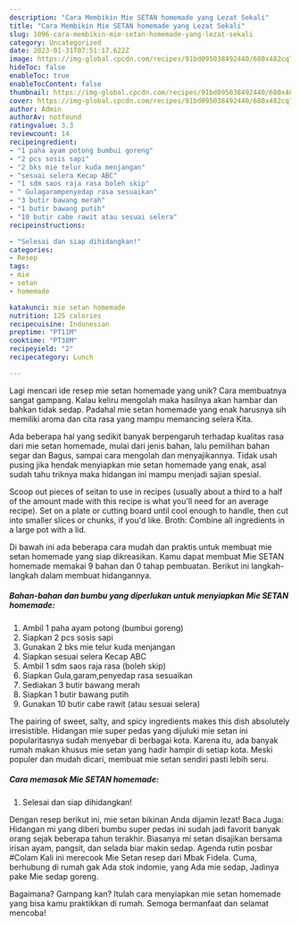```yaml
---
description: "Cara Membikin Mie SETAN homemade yang Lezat Sekali"
title: "Cara Membikin Mie SETAN homemade yang Lezat Sekali"
slug: 1096-cara-membikin-mie-setan-homemade-yang-lezat-sekali
category: Uncategorized
date: 2023-01-31T07:51:17.622Z
image: https://img-global.cpcdn.com/recipes/91bd095038492440/680x482cq70/mie-setan-homemade-foto-resep-utama.jpg
hideToc: false
enableToc: true
enableTocContent: false
thumbnail: https://img-global.cpcdn.com/recipes/91bd095038492440/680x482cq70/mie-setan-homemade-foto-resep-utama.jpg
cover: https://img-global.cpcdn.com/recipes/91bd095038492440/680x482cq70/mie-setan-homemade-foto-resep-utama.jpg
author: Admin
authorAv: notfound
ratingvalue: 3.3
reviewcount: 14
recipeingredient:
- "1 paha ayam potong bumbui goreng"
- "2 pcs sosis sapi"
- "2 bks mie telur kuda menjangan"
- "sesuai selera Kecap ABC"
- "1 sdm saos raja rasa boleh skip"
- " Gulagarampenyedap rasa sesuaikan"
- "3 butir bawang merah"
- "1 butir bawang putih"
- "10 butir cabe rawit atau sesuai selera"
recipeinstructions:

- "Selesai dan siap dihidangkan!"
categories:
- Resep
tags:
- mie
- setan
- homemade

katakunci: mie setan homemade 
nutrition: 125 calories
recipecuisine: Indonesian
preptime: "PT11M"
cooktime: "PT38M"
recipeyield: "2"
recipecategory: Lunch

---
```





Lagi mencari ide resep mie setan homemade yang unik? Cara membuatnya sangat gampang. Kalau keliru mengolah maka hasilnya akan hambar dan bahkan tidak sedap. Padahal mie setan homemade yang enak harusnya sih memiliki aroma dan cita rasa yang mampu memancing selera Kita.





Ada beberapa hal yang sedikit banyak berpengaruh terhadap kualitas rasa dari mie setan homemade, mulai dari jenis bahan, lalu pemilihan bahan segar dan Bagus, sampai cara mengolah dan menyajikannya. Tidak usah pusing jika hendak menyiapkan mie setan homemade yang enak,      asal sudah tahu triknya maka hidangan ini mampu menjadi sajian spesial.














Scoop out pieces of seitan to use in recipes (usually about a third to a half of the amount made with this recipe is what you&#39;ll need for an average recipe). Set on a plate or cutting board until cool enough to handle, then cut into smaller slices or chunks, if you&#39;d like. Broth: Combine all ingredients in a large pot with a lid.






Di bawah ini ada beberapa cara mudah dan praktis untuk membuat mie setan homemade yang siap dikreasikan. Kamu dapat membuat Mie SETAN homemade memakai 9 bahan dan 0 tahap pembuatan. Berikut ini langkah-langkah dalam membuat hidangannya.

<!--inarticleads1-->

##### Bahan-bahan dan bumbu yang diperlukan untuk menyiapkan Mie SETAN homemade:

1. Ambil 1 paha ayam potong (bumbui goreng)
1. Siapkan 2 pcs sosis sapi
1. Gunakan 2 bks mie telur kuda menjangan
1. Siapkan sesuai selera Kecap ABC
1. Ambil 1 sdm saos raja rasa (boleh skip)
1. Siapkan  Gula,garam,penyedap rasa sesuaikan
1. Sediakan 3 butir bawang merah
1. Siapkan 1 butir bawang putih
1. Gunakan 10 butir cabe rawit (atau sesuai selera)


The pairing of sweet, salty, and spicy ingredients makes this dish absolutely irresistible. Hidangan mie super pedas yang dijuluki mie setan ini popularitasnya sudah menyebar di berbagai kota. Karena itu, ada banyak rumah makan khusus mie setan yang hadir hampir di setiap kota. Meski populer dan mudah dicari, membuat mie setan sendiri pasti lebih seru. 

<!--inarticleads2-->

##### Cara memasak Mie SETAN homemade:


1. Selesai dan siap dihidangkan!

Dengan resep berikut ini, mie setan bikinan Anda dijamin lezat! Baca Juga: Hidangan mi yang diberi bumbu super pedas ini sudah jadi favorit banyak orang sejak beberapa tahun terakhir. Biasanya mi setan disajikan bersama irisan ayam, pangsit, dan selada biar makin sedap. Agenda rutin posbar #Colam Kali ini merecook Mie Setan resep dari Mbak Fidela. Cuma, berhubung di rumah gak Ada stok indomie, yang Ada mie sedap, Jadinya pake Mie sedap goreng. 

Bagaimana? Gampang kan? Itulah cara menyiapkan mie setan homemade yang bisa kamu praktikkan di rumah. Semoga bermanfaat dan selamat mencoba!
